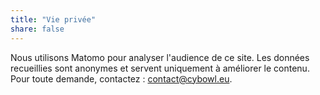 ```yaml
---
title: "Vie privée"
share: false
---
```


Nous utilisons Matomo pour analyser l'audience de ce site. Les données recueillies sont anonymes et servent uniquement à améliorer le contenu. Pour toute demande, contactez : [contact@cybowl.eu](mailto:privacy@cybowl.eu).
